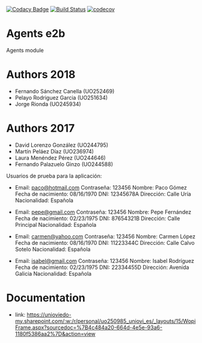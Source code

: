 [![Codacy Badge](https://api.codacy.com/project/badge/Grade/1595c832275b475b864921f4ec2ac913)](https://www.codacy.com/app/jelabra/Agents_e2b?utm_source=github.com&amp;utm_medium=referral&amp;utm_content=Arquisoft/Agents_e2b&amp;utm_campaign=Badge_Grade)
[![Build Status](https://travis-ci.org/Arquisoft/Agents_e2b.svg?branch=master)](https://travis-ci.org/Arquisoft/Agents_e2b)
[![codecov](https://codecov.io/gh/Arquisoft/Agents_e2b/branch/master/graph/badge.svg)](https://codecov.io/gh/Arquisoft/Agents_e2b)


# Agents e2b


Agents module

# Authors 2018

- Fernando Sánchez Canella (UO252469)
- Pelayo Rodriguez Garcia (UO251634)
- Jorge Rionda (UO245934)

# Authors 2017

- David Lorenzo González (UO244795)
- Martín Peláez Díaz (UO236974)
- Laura Menéndez Pérez (UO244646)
- Fernando Palazuelo Ginzo (UO244588)


Usuarios de prueba para la aplicación:

- Email: paco@hotmail.com
  Contraseña: 123456
  Nombre: Paco Gómez
  Fecha de nacimiento: 08/16/1970
  DNI: 12345678A
  Dirección: Calle Uría
  Nacionalidad: Española

- Email: pepe@gmail.com
 Contraseña: 123456
 Nombre: Pepe Fernández
 Fecha de nacimiento: 02/23/1975
 DNI: 87654321B
 Dirección: Calle Principal
 Nacionalidad: Española

- Email: carmen@yahoo.com
 Contraseña: 123456
 Nombre: Carmen López
 Fecha de nacimiento: 08/16/1970
 DNI: 11223344C
 Dirección: Calle Calvo Sotelo
 Nacionalidad: Española

- Email: isabel@gmail.com
 Contraseña: 123456
 Nombre: Isabel Rodríguez
 Fecha de nacimiento: 02/23/1975
 DNI: 22334455D
 Dirección: Avenida Galicia
 Nacionalidad: Española


# Documentation

- link: https://unioviedo-my.sharepoint.com/:w:/r/personal/uo250985_uniovi_es/_layouts/15/WopiFrame.aspx?sourcedoc=%7B4c484a20-664d-4e5e-93a6-1180f5386aa2%7D&action=view
